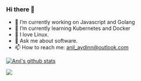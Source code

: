### Hi there 👋

- 🔭 I’m currently working on Javascript and Golang
- 🌱 I’m currently learning Kubernetes and Docker
- :penguin: I love Linux.
- 💬 Ask me about software.
- 📫 How to reach me: anil_aydinn@outlook.com

[![Anıl's github stats](https://github-readme-stats.vercel.app/api?username=anilaydinn&theme=algolia)](https://github.com/anuraghazra/github-readme-stats)

![](https://komarev.com/ghpvc/?username=your-github-username&color=brightgreen)
